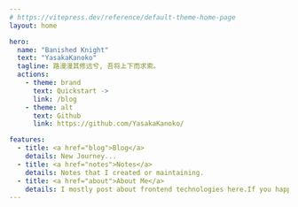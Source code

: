 ```yaml
---
# https://vitepress.dev/reference/default-theme-home-page
layout: home

hero:
  name: "Banished Knight"
  text: "YasakaKanoko"
  tagline: 路漫漫其修远兮, 吾将上下而求索。
  actions:
    - theme: brand
      text: Quickstart ->
      link: /blog
    - theme: alt
      text: Github
      link: https://github.com/YasakaKanoko/

features:
  - title: <a href="blog">Blog</a>
    details: New Journey...
  - title: <a href="notes">Notes</a>
    details: Notes that I created or maintaining.
  - title: <a href="about">About Me</a>
    details: I mostly post about frontend technologies here.If you happen to speak Chinese, I have a Chinese-only <a href='https://x.com/YasakaKanoko'>X</a>.
---
```


